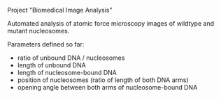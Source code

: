 Project "Biomedical Image Analysis"

Automated analysis of atomic force microscopy images of wildtype and mutant nucleosomes.

Parameters defined so far:
- ratio of unbound DNA / nucleosomes
- length of unbound DNA
- length of nucleosome-bound DNA
- position of nucleosomes (ratio of length of both DNA arms)
- opening angle between both arms of nucleosome-bound DNA


